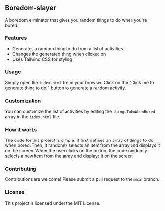 ## Boredom-slayer

A boredom eliminator that gives you random things to do when you're bored.

### Features

- Generates a random thing to do from a list of activities
- Changes the generated thing when clicked on
- Uses Tailwind CSS for styling

### Usage

Simply open the `index.html` file in your browser. Click on the "Click me to generate thing to do!" button to generate a random activity.

### Customization

You can customize the list of activities by editing the `thingsToDoWhenBored` array in the `index.html` file.

### How it works

The code for this project is simple. It first defines an array of things to do when bored. Then, it randomly selects an item from the array and displays it on the screen. When the user clicks on the button, the code randomly selects a new item from the array and displays it on the screen.

### Contributing

Contributions are welcome! Please submit a pull request to the `main` branch.

### License

This project is licensed under the MIT License.
